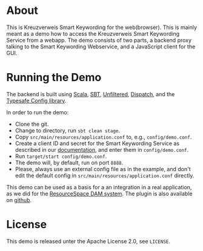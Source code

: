 About
=====

This is Kreuzverweis Smart Keywording for the web(browser). This is mainly meant as a demo how to access the Kreuzverweis Smart Keywording Service from a webapp. The demo consists of two parts, a backend proxy talking to the Smart Keywording Webservice, and a JavaScript client for the GUI.

Running the Demo
================

The backend is built using [Scala](http://scala-lang.org),
[SBT](https://github.com/harrah/xsbt),
[Unfiltered](http://unfiltered.databinder.net/Unfiltered.html),
[Dispatch](http://dispatch.databinder.net/Dispatch.html), and the [Typesafe
Config library](https://github.com/typesafehub/config).

In order to run the demo:

* Clone the git.
* Change to directory, run `sbt clean stage`.
* Copy `src/main/resources/application.conf` to, e.g., `config/demo.conf`.
* Create a client ID and secret for the Smart Keywording Service as described in our [documentation](https://redmine.kreuzverweis.com/projects/kaas/wiki/Wiki), and enter them in `config/demo.conf`.
* Run `target/start config/demo.conf`.
* The demo will, by default, run on port `8888`.
* Please, always use an external config file as in the example, and don't edit the default config in `src/main/resources/application.conf` directly.

This demo can be used as a basis for a an integration in a real application, as we did for the [ResourceSpace DAM system](http://www.resourcespace.org/). The plugin is also available on [github](https://github.com/kreuzverweis/smartkeywording_rs).

License
=======

This demo is released unter the Apache License 2.0, see `LICENSE`.
